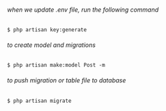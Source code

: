 ###### when we update .env file, run the following command
```
$ php artisan key:generate
```

###### to create model and migrations
```
$ php artisan make:model Post -m
```

###### to push migration or table file to database
```
$ php artisan migrate
```